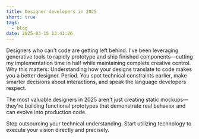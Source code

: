 ```yaml
---
title: Designer developers in 2025
short: true
tags:
  - blog
date: 2025-03-15 13:43:26
---
```


Designers who can't code are getting left behind. I've been leveraging generative tools to rapidly prototype and ship finished components—cutting my implementation time in half while maintaining complete creative control.
Why this matters: Understanding how your designs translate to code makes you a better designer. Period. You spot technical constraints earlier, make smarter decisions about interactions, and speak the language developers respect.

The most valuable designers in 2025 aren't just creating static mockups—they're building functional prototypes that demonstrate real behavior and can evolve into production code.

Stop outsourcing your technical understanding. Start utilizing technology to execute your vision directly and precisely.
